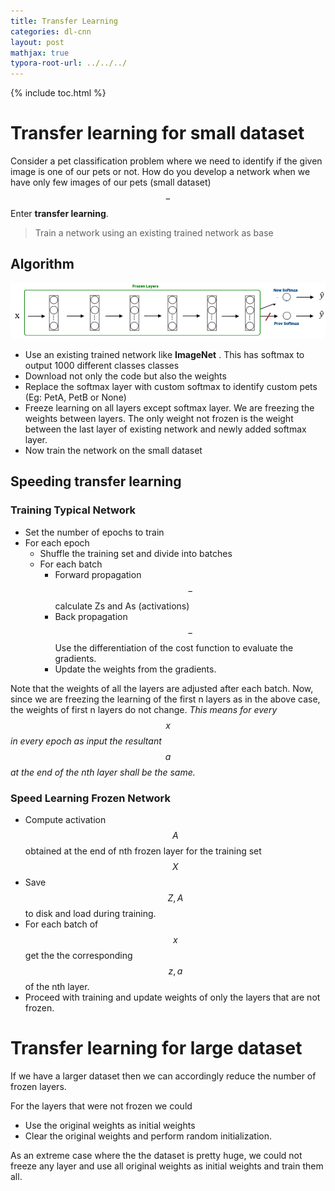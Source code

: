```yaml
---
title: Transfer Learning
categories: dl-cnn
layout: post
mathjax: true
typora-root-url: ../../../
---
```


{% include toc.html %}

# Transfer learning for small dataset

Consider a pet classification problem where we need to identify if the given image is one of our pets or not. How do you develop a network when we have only few images of our pets (small dataset) $$-$$ Enter **transfer learning**.

>  Train a network using an existing trained network as base

## Algorithm

![TransferLearning](/assets/images/dl/TransferLearning.png)

- Use an existing trained network like **ImageNet** . This has softmax to output 1000 different classes classes
- Download not only the code but also the weights
- Replace the softmax layer with custom softmax to identify custom pets (Eg: PetA, PetB or None)
- Freeze learning on all layers except softmax layer. We are freezing the weights between layers. The only weight not frozen is the weight between the last layer of existing network and newly added softmax layer.
- Now train the network on the small dataset

## Speeding transfer learning

### Training Typical Network 

- Set the number of epochs to train
- For each epoch
  - Shuffle the training set and divide into batches
  - For each batch
    - Forward propagation $$-$$ calculate Zs and As (activations)
    - Back propagation $$-$$ Use the differentiation of the cost function to evaluate the gradients. 
    - Update the weights from the gradients.

Note that the weights of all the layers are adjusted after each batch. Now, since we are freezing the learning of the first n layers as in the above case, the weights of first n layers do not change. *This means for every $$x$$ in every epoch as input the resultant $$a$$ at the end of the nth layer shall be the same.*

### Speed Learning Frozen Network

- Compute activation $$A$$  obtained at the end of nth frozen layer for the training set $$X$$ 
- Save $$ Z, A $$ to disk and load during training.
- For each batch of $$x$$ get the the corresponding $$z,a$$  of the nth layer.
- Proceed with training and update weights of only the layers that are not frozen.

# Transfer learning for large dataset

If we have a larger dataset then we can accordingly reduce the number of frozen layers. 

For the layers that were not frozen we could 

- Use the original weights as initial weights 
- Clear the original weights and perform random initialization.

As an extreme case where the the dataset is pretty huge, we could not freeze any layer and use all original weights as initial weights and train them all.
